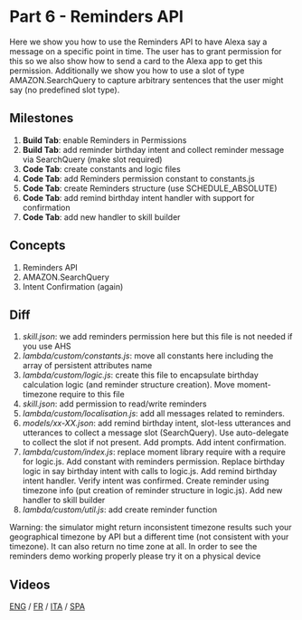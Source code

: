 # Part 6 - Reminders API

Here we show you how to use the Reminders API to have Alexa say a message on a specific point in time. The user has to grant permission for this so we also show how to send a card to the Alexa app to get this permission.
Additionally we show you how to use a slot of type AMAZON.SearchQuery to capture arbitrary sentences that the user might say (no predefined slot type).

## Milestones

1. **Build Tab**: enable Reminders in Permissions
2. **Build Tab**: add reminder birthday intent and collect reminder message via SearchQuery (make slot required)
3. **Code Tab**: create constants and logic files
4. **Code Tab**: add Reminders permission constant to constants.js
5. **Code Tab**: create Reminders structure (use SCHEDULE_ABSOLUTE)
6. **Code Tab**: add remind birthday intent handler with support for confirmation
7. **Code Tab**: add new handler to skill builder

## Concepts

1. Reminders API
2. AMAZON.SearchQuery
3. Intent Confirmation (again)

## Diff

1. *skill.json*: we add reminders permission here but this file is not needed if you use AHS
2. *lambda/custom/constants.js*: move all constants here including the array of persistent attributes name
3. *lambda/custom/logic.js*: create this file to encapsulate birthday calculation logic (and reminder structure creation). Move moment-timezone require to this file
4. *skill.json*: add permission to read/write reminders
5. *lambda/custom/localisation.js*: add all messages related to reminders.
6. *models/xx-XX.json*: add remind birthday intent, slot-less utterances and utterances to collect a message slot (SearchQuery). Use auto-delegate to collect the slot if not present. Add prompts. Add intent confirmation.
7. *lambda/custom/index.js*: replace moment library require with a require for logic.js. Add constant with reminders permission. Replace birthday logic in say birthday intent with calls to logic.js. Add remind birthday intent handler. Verify intent was confirmed. Create reminder using timezone info (put creation of reminder structure in logic.js). Add new handler to skill builder
8. *lambda/custom/util.js*: add create reminder function

Warning: the simulator might return inconsistent timezone results such your geographical timezone by API but a different time (not consistent with your timezone). It can also return no time zone at all. In order to see the reminders demo working properly please try it on a physical device

## Videos

[ENG](https://alexa.design/zerotohero6) / [FR](https://alexa.design/fr_zerotohero6) / [ITA](https://alexa.design/it_zerotohero6) / [SPA](../README_ES.md)